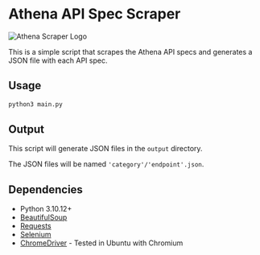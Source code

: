 # Athena API Spec Scraper

![Athena Scraper Logo](https://github.com/reedtechus/.github/assets/77644584/16fb5f87-ae8f-4956-8cea-490312c427d0)

This is a simple script that scrapes the Athena API specs and generates a JSON file with each API spec.

## Usage

```bash
python3 main.py
```

## Output

This script will generate JSON files in the `output` directory.

The JSON files will be named `'category'/'endpoint'.json`.

## Dependencies

-   Python 3.10.12+
-   [BeautifulSoup](https://www.crummy.com/software/BeautifulSoup/bs4/doc/)
-   [Requests](https://requests.readthedocs.io/en/master/)
-   [Selenium](https://selenium-python.readthedocs.io/)
-   [ChromeDriver](https://chromedriver.chromium.org/) - Tested in Ubuntu with Chromium
